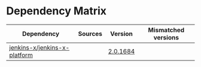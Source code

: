 # Dependency Matrix

Dependency | Sources | Version | Mismatched versions
---------- | ------- | ------- | -------------------
[jenkins-x/jenkins-x-platform](https://github.com/jenkins-x/jenkins-x-platform) |  | [2.0.1684](https://github.com/jenkins-x/jenkins-x-platform/releases/tag/v2.0.1684) | 
